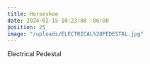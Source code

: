 ```yaml
---
title: Horseshoe
date: 2024-02-15 10:23:00 -06:00
position: 25
image: "/uploads/ELECTRICAL%20PEDESTAL.jpg"
---
```


Electrical Pedestal